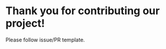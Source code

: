 Thank you for contributing our project!
=========================================

Please follow issue/PR template.
